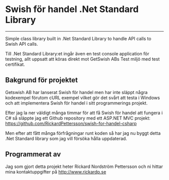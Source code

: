 # Swish för handel .Net Standard Library

---

Simple class library built in .Net Standard Library to handle API calls to Swish API calls.

Till .Net Standard Library:et ingår även en test console application för testning, allt uppsatt att köras direkt mot GetSwish ABs Test miljö med test certifikat.

## Bakgrund för projektet

Getswish AB har lanserat Swish för handel men har inte släppt några kodexempel förutom cURL exempel vilket gör det svårt att testa i Windows och att implementera Swish för handel i sitt programmerings projekt.

Efter jag la ner väldigt många timmar för att få Swish för handel att fungera i C# så släppte jag ett Github repository med ett ASP.NET MVC projekt: https://github.com/RickardPettersson/swish-for-handel-csharp

Men efter att fått många förfrågningar runt koden så har jag nu byggt detta .Net Standard library som jag vill försöka hålla uppdaterad.

## Programmerat av

Jag som gjort detta projekt heter Rickard Nordström Pettersson och ni hittar mina kontaktuppgifter på http://www.rickardp.se